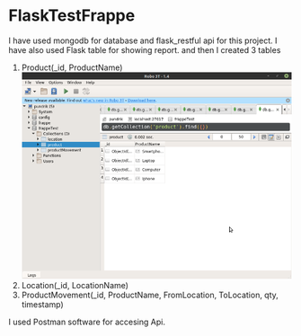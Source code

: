 # FlaskTestFrappe

I have used mongodb for database and flask_restful api for this project.
I have also used Flask table for showing report.
and then I created 3 tables
  1) Product(_id, ProductName)
  ![Database_Product](https://github.com/pundrikmishra/FlaskTestFrappe/blob/master/Images/Database_product.png)
  2) Location(_id, LocationName)
  3) ProductMovement(_id, ProductName, FromLocation, ToLocation, qty, timestamp)

I used Postman software for accesing Api.
